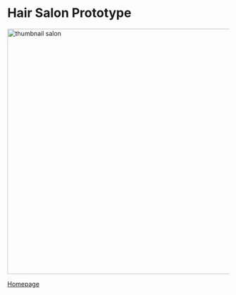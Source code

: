 # Hair Salon Prototype 

<img width="556" alt="thumbnail salon" src="https://user-images.githubusercontent.com/50076925/147839081-2a7fbbd4-8a0d-4656-bcd3-c3501c947eb4.png">

[Homepage](https://guannan-kwok.github.io/hairsalon/)
